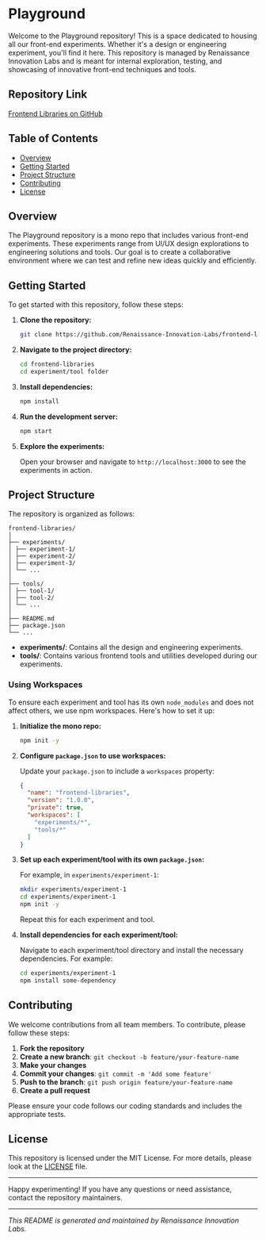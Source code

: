 # Playground

Welcome to the Playground repository! This is a space dedicated to housing all our front-end experiments. Whether it's a design or engineering experiment, you'll find it here. This repository is managed by Renaissance Innovation Labs and is meant for internal exploration, testing, and showcasing of innovative front-end techniques and tools.

## Repository Link

[Frontend Libraries on GitHub](https://github.com/Renaissance-Innovation-Labs/frontend-libraries)

## Table of Contents

- [Overview](#overview)
- [Getting Started](#getting-started)
- [Project Structure](#project-structure)
- [Contributing](#contributing)
- [License](#license)

## Overview

The Playground repository is a mono repo that includes various front-end experiments. These experiments range from UI/UX design explorations to engineering solutions and tools. Our goal is to create a collaborative environment where we can test and refine new ideas quickly and efficiently.

## Getting Started

To get started with this repository, follow these steps:

1. **Clone the repository:**

    ```bash
    git clone https://github.com/Renaissance-Innovation-Labs/frontend-libraries.git
    ```

2. **Navigate to the project directory:**

    ```bash
    cd frontend-libraries
    cd experiment/tool folder
    ```

3. **Install dependencies:**

    ```bash
    npm install
    ```

4. **Run the development server:**

    ```bash
    npm start
    ```

5. **Explore the experiments:**

    Open your browser and navigate to `http://localhost:3000` to see the experiments in action.

## Project Structure

The repository is organized as follows:

```
frontend-libraries/
│
├── experiments/
│ ├── experiment-1/
│ ├── experiment-2/
│ ├── experiment-3/
│ └── ...
│
├── tools/
│ ├── tool-1/
│ ├── tool-2/
│ └── ...
│
├── README.md
├── package.json
└── ...
```


- **experiments/**: Contains all the design and engineering experiments.
- **tools/**: Contains various frontend tools and utilities developed during our experiments.

### Using Workspaces

To ensure each experiment and tool has its own `node_modules` and does not affect others, we use npm workspaces. Here's how to set it up:

1. **Initialize the mono repo:**

    ```bash
    npm init -y
    ```

2. **Configure `package.json` to use workspaces:**

    Update your `package.json` to include a `workspaces` property:

    ```json
    {
      "name": "frontend-libraries",
      "version": "1.0.0",
      "private": true,
      "workspaces": [
        "experiments/*",
        "tools/*"
      ]
    }
    ```

3. **Set up each experiment/tool with its own `package.json`:**

    For example, in `experiments/experiment-1`:

    ```bash
    mkdir experiments/experiment-1
    cd experiments/experiment-1
    npm init -y
    ```

    Repeat this for each experiment and tool.

4. **Install dependencies for each experiment/tool:**

    Navigate to each experiment/tool directory and install the necessary dependencies. For example:

    ```bash
    cd experiments/experiment-1
    npm install some-dependency
    ```

## Contributing

We welcome contributions from all team members. To contribute, please follow these steps:

1. **Fork the repository**
2. **Create a new branch**: `git checkout -b feature/your-feature-name`
3. **Make your changes**
4. **Commit your changes**: `git commit -m 'Add some feature'`
5. **Push to the branch**: `git push origin feature/your-feature-name`
6. **Create a pull request**

Please ensure your code follows our coding standards and includes the appropriate tests.

## License

This repository is licensed under the MIT License. For more details, please look at the [LICENSE](LICENSE) file.

---

Happy experimenting! If you have any questions or need assistance, contact the repository maintainers.

---

_This README is generated and maintained by Renaissance Innovation Labs._
